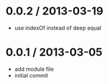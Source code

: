 
0.0.2 / 2013-03-19 
==================

  * use indexOf instead of deep equal

0.0.1 / 2013-03-05 
==================

  * add module file
  * initial commit
